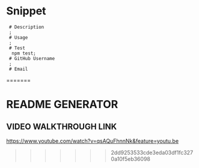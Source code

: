 
# Snippet
     # Description
     ;
     # Usage
     ;
     # Test
      npm test;
     # GitHub Username
     ;
     # Email
     
=======
# README GENERATOR

## VIDEO WALKTHROUGH LINK
https://www.youtube.com/watch?v=qsAQuFhnnNk&feature=youtu.be
>>>>>>> 2dd9253533cde3eda03df1fc3270a10f5eb36098
